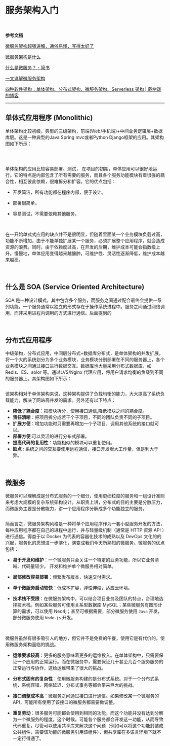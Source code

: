 # 服务架构入门

&emsp;

**参考文档**

[微服务架构超强讲解，通俗易懂，写得太好了](https://cloud.tencent.com/developer/news/841137)

[微服务架构是什么](https://www.zhihu.com/question/65502802)

[什么是微服务？ - 简书](https://www.jianshu.com/p/a8629bf2248a)

[一文详解微服务架构](https://www.cnblogs.com/skabyy/p/11396571.html)

[四种软件架构：单体架构、分布式架构、微服务架构、Serverless 架构 | 戴树谦的博客](https://crimsonromance.github.io/2019/03/23/%E5%9B%9B%E7%A7%8D%E8%BD%AF%E4%BB%B6%E6%9E%B6%E6%9E%84%EF%BC%9A%E5%8D%95%E4%BD%93%E6%9E%B6%E6%9E%84%E3%80%81%E5%88%86%E5%B8%83%E5%BC%8F%E6%9E%B6%E6%9E%84%E3%80%81%E5%BE%AE%E6%9C%8D%E5%8A%A1%E6%9E%B6%E6%9E%84%E3%80%81Serverless%E6%9E%B6%E6%9E%84/)

---

## 单体式应用程序 (Monolithic)

单体架构比较初级，典型的三级架构，前端(Web/手机端)+中间业务逻辑层+数据库层。这是一种典型的Java Spring mvc或者Python Django框架的应用。其架构图如下所示：

<img src="https://crimsonromance.github.io/2019/03/23/%E5%9B%9B%E7%A7%8D%E8%BD%AF%E4%BB%B6%E6%9E%B6%E6%9E%84%EF%BC%9A%E5%8D%95%E4%BD%93%E6%9E%B6%E6%9E%84%E3%80%81%E5%88%86%E5%B8%83%E5%BC%8F%E6%9E%B6%E6%9E%84%E3%80%81%E5%BE%AE%E6%9C%8D%E5%8A%A1%E6%9E%B6%E6%9E%84%E3%80%81Serverless%E6%9E%B6%E6%9E%84/1.png" title="" alt="" data-align="center">

&emsp;

单体架构的应用比较容易部署、测试， 在项目的初期，单体应用可以很好地运行。它的特点是内部包含了所有需要的服务，而且各个服务功能模块有着很强的耦合性，相互彼此依赖，很难拆分和扩容。它的优点包括：

* 开发简洁，所有功能都在程序内部，便于设计。

* 部署很简单。

* 容易测试，不需要依赖其他服务。
  
  &emsp;

在一开始单式式应用的缺点并不是很明显，但随着里面某一个业务模块负载过高，功能不断增加，由于不能单独扩展某一个服务，必须扩展整个应用程序，就会造成资源的浪费。同时，由于依赖度过高，在开发的后期，维护成本可能会指数级上升。慢慢地，单体应用变得越来越臃肿，可维护性、灵活性逐渐降低，维护成本越来越高。

&emsp;

## 什么是 SOA (Service Oriented Architecture)

SOA 是一种设计模式，其中包含多个服务，而服务之间通过配合最终会提供一系列功能。一个服务通常以独立的形式存在于操作系统进程中。服务之间通过网络调用，而非采用进程内调用的方式进行通信。后面提到的

&emsp;

## 分布式应用程序

中级架构，分布式应用，中间层分布式+数据库分布式，是单体架构的并发扩展，将一个大的系统划分为多个业务模块，业务模块分别部署在不同的服务器上，各个业务模块之间通过接口进行数据交互。数据库也大量采用分布式数据库，如 Redis、ES、solor 等。通过LVS/Nginx 代理应用，将用户请求均衡的负载到不同的服务器上。其架构图如下所示：

<img src="https://crimsonromance.github.io/2019/03/23/%E5%9B%9B%E7%A7%8D%E8%BD%AF%E4%BB%B6%E6%9E%B6%E6%9E%84%EF%BC%9A%E5%8D%95%E4%BD%93%E6%9E%B6%E6%9E%84%E3%80%81%E5%88%86%E5%B8%83%E5%BC%8F%E6%9E%B6%E6%9E%84%E3%80%81%E5%BE%AE%E6%9C%8D%E5%8A%A1%E6%9E%B6%E6%9E%84%E3%80%81Serverless%E6%9E%B6%E6%9E%84/2.png" title="" alt="" data-align="center">

该架构相对于单体架构来说，这种架构提供了负载均衡的能力，大大提高了系统负载能力，解决了网站高并发的需求。另外还有以下特点：

- **降低了耦合度**：把模块拆分，使用接口通信,降低模块之间的耦合度。
- **责任清晰**：把项目拆分成若干个子项目，不同的团队负责不同的子项目。
- **扩展方便**：增加功能时只需要再增加一个子项目，调用其他系统的接口就可以。
- **部署方便**:可以灵活的进行分布式部署。
- **提高代码的复用性**：功能相似的模块可以重复使用。
- **缺点** : 系统之间的交互要使用远程通信，接口开发增大工作量，但是利大于弊。

&emsp; 

## 微服务

微服务可以理解成是分布式服务的一个细分，使用更细粒度的服务和一组设计准则来考虑大规模的复杂系统架构设计。从职责上讲，分布式的目的主要是分散压力，而微服务主要是分散能力，讲一个应用程序分解成多个功能独立的服务。

<img src="https://crimsonromance.github.io/2019/03/23/%E5%9B%9B%E7%A7%8D%E8%BD%AF%E4%BB%B6%E6%9E%B6%E6%9E%84%EF%BC%9A%E5%8D%95%E4%BD%93%E6%9E%B6%E6%9E%84%E3%80%81%E5%88%86%E5%B8%83%E5%BC%8F%E6%9E%B6%E6%9E%84%E3%80%81%E5%BE%AE%E6%9C%8D%E5%8A%A1%E6%9E%B6%E6%9E%84%E3%80%81Serverless%E6%9E%B6%E6%9E%84/3.png" title="" alt="" data-align="center">

简而言之，微服务架构风格是一种将单个应用程序作为一套小型服务开发的方法，每种应用程序都在自己的进程中运行，并与轻量级机制（通常是 HTTP 资源 API ）进行通信。得益于以 Docker 为代表的容器化技术的成熟以及 DevOps 文化的的兴起，服务化的思想进一步演化，演变成我们今天所熟知的微服务。微服务的优点包括：

* **易于开发和维护**：一个微服务只会关注一个特定的业务功能，所以它业务清晰、代码量较少。 开发和维护单个微服务相对简单。

* **局部修改容易部署**：频繁发布版本，快速交付需求。

* **单个微服务启动较快**：低成本扩容，弹性伸缩，适应云环境。

* **技术栈不受限**：在微服务架构中，可以结合项目业务及团队的特点，合理地选择技术栈。例如某些服务可使用关系型数据库 MySQL；某些微服务有图形计算的需求，可以使用 Neo4j；甚至可根据需要，部分微服务使用 `Java` 开发，部分微服务使用 `Node.js` 开发。
  
  &emsp;

微服务虽然有很多吸引人的地方，但它并不是免费的午餐，使用它是有代价的。使用微服务架构面临的挑战。

- **运维要求较高**：更多的服务意味着更多的运维投入。在单体架构中，只需要保证一个应用的正常运行。而在微服务中，需要保证几十甚至几百个服务服务的正常运行与协作，这给运维带来了很大的挑战。

- **分布式固有的复杂性**：使用微服务构建的是分布式系统。对于一个分布式系统，系统容错、网络延迟、分布式事务等都会带来巨大的挑战。

- **接口调整成本高**：微服务之间通过接口进行通信。如果修改某一个微服务的API，可能所有使用了该接口的微服务都需要做调整。

- **重复劳动**：很多服务可能都会使用到相同的功能，而这个功能并没有达到分解为一个微服务的程度，这个时候，可能各个服务都会开发这一功能，从而导致代码重复。尽管可以使用共享库来解决这个问题（例如可以将这个功能封装成公共组件，需要该功能的微服务引用该组件），但共享库在多语言环境下就不一定行得通了。
